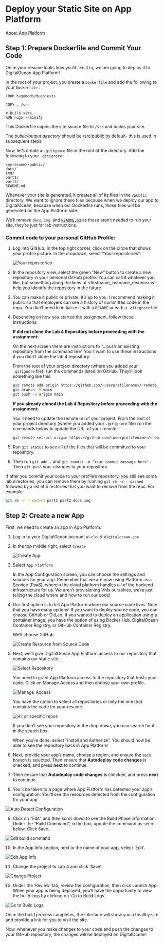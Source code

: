 # Deploy your Static Site on App Platform

[About App Platform](../docs/app_platform/README.md)

## **Step 1: Prepare Dockerfile and Commit Your Code**

Once your resume looks how you’d like it to, we are going to deploy it to DigitalOcean App Platform! 

In the root of your project, you create a `Dockerfile` and add the following to your `Dockerfile` :

```docker
FROM hugomods/hugo:exts

COPY . /src

# Build site.
RUN hugo --minify 

```

This Dockerfile copies the site source file to `/src`  and builds your site. 

<aside>

The *public/output directory* should be /src/public by default- this is used in subsequent steps

</aside>

Now, let’s create a `.gitignore` file in the root of the directory. Add the following to your `.gitignore` :

```
<myresume>/public/
docs/
img/
part1/
part2/
README.md
```

Whenever your site is generated, it creates all of its files in the `/public` directory. We want to ignore these files because when we deploy our app to DigitalOcean, because when our Dockerfile runs, those files will be generated on the App Platform side. 

We’ll remove `docs`, `img`, and [`README.md`](http://README.md) as those aren’t needed to run your site, they’re just for lab instructions.

### Commit code to your personal GitHub Profile:

1. Log into GitHub. In the top right corner, click on the circle that shows your profile picture. In the dropdown, select “Your repositories”: 
    
    ![Your repositories](../img/your_repositories.png)
    
2. In the repository view, select the green “New” button to create a new repository in your personal GitHub profile. You can call it whatever you like, but something along the lines of <firstname_lastname_resume> will help you identify the repository in the future. 
3. You can make it public or private, it’s up to you. I recommend making it public so that employers can see a history of committed code in the repo. You don’t need to initialize it with a `README` or with a `.gitignore` file. 
4. Depending on how you started the assignment, follow these instructions: 
    
    **If did not clone the Lab 4 Repository before proceeding with the assignment:** 
    
    On the next screen there are instructions to “…push an existing repository from the command line” You’ll want to use these instructions if you didn’t clone the lab 4 repository. 
    
    From the root of your project directory (where you added your `.gitignore` file), run the commands listed on GitHub. They’ll look something like this:
    
    ```bash
    git remote add origin https://github.com/<userprofilename>/<remote_repository_name>.git
    git branch -M main
    git push -u origin main
    ```
    
    **If you already cloned the Lab 4 Repository before proceeding with the assignment:** 
    
    You’ll need to update the remote url of your project. From the root of your project directory (where you added your `.gitignore` file) run the commands below to update the URL of your remote: 
    
    ```bash
    git remote set-url origin https://github.com/<userprofilename>/<remote_repository_name>.git
    ```
    
5. Run `git status` to see all of the files that will be committed to your repository. 
6. Then run `git add .`  and `git commit -m "Your commit message here"` . Then `git push` your changes to your repository. 

<aside>

If after you commit your code to your profile’s repository, you still see some lab directories, you can remove them by running `git rm -r --cached` followed by a list of directories that you want to remove from the repo. For example:

```bash
git rm -r --cached part1 part2 docs img
```

</aside>

## **Step 2: Create a new App**

First, we need to create an app in App Platform:

1. Log in to your DigitalOcean account at `cloud.digitalocean.com` 
2. In the top middle right, select `Create` 
    
    ![Create App](../img/app_platform_create.png)
    
3. Select `App Platform` 
    
    In the App Configuration screen, you can choose the settings and sources for your app. Remember that we are now using Platform as a Service (PaaS), wherein the cloud platform handles all of the backend infrastructure for us. We aren’t provisioning VMs ourselves, we’re just telling the cloud where and how to run our code!
    
4. Our first option is to tell App Platform where our source code lives. Note that you have many options! If you want to deploy source code, you can choose GitHub or GitLab. If you wanted to deploy an application using a container image, you have the option of using Docker Hub, DigitalOcean Container Registry, or GitHub Container Registry. 
    
    We’ll choose GitHub. 
    
    ![Create Resource from Source Code](../img/app_platform_create_resource_from_source_code.png)

5. Next, we’ll give DigitalOcean App Platform access to our repository that contains our static site. 
    
    ![Select Repository](../img/app_platform_select_repository.png)
    
    
    You need to grant App Platform access to the repository that hosts your code. Click on Manage Access and then choose your own profile. 
    
    ![Manage_Access](../img/Where_to_install_DO.png)
    
    You have the option to select all repositories or only the one that contains the code for your resume. 
    
    ![All or specific repos](../img/all_repos_or_only_select_repos.png)
    
    If you don’t see your repository in the drop down, you can search for it in the search box. 
    
    When you’re done, select “Install and Authorize”. You should now be able to see the repository back in App Platform! 
    

 6. Next, provide your app’s name, choose a region, and ensure the `main` branch is selected. Then ensure that **Autodeploy code changes** is checked, and press **next** to continue.

 7. Then ensure that **Autodeploy code changes** is checked, and press **next** to continue. 

 8. You’ll be taken to a page where App Platform has detected your app’s configuration. You’ll see the resources detected from the configuration for your app.

![Auto Detect Configuration](../img/app_platform_autodetect_config.png)

 9. Click on “Edit” and then scroll down to see the Build Phase information. Under the “Build Command”, in the box, update the command as seen below. Click Save.

![Edit build command](../img/app_platform_build_command.png)

 10. In the App Info section, next to the name of your app, select ‘Edit’. 

![Edit App Info](../img/app_platform_edit_app_info.png)

11. Change the project to Lab 4 and click ‘Save’. 

![Change Project](../img/app_platform_assingment_6.png)

12. Under the ‘Review’ tab, review the configuration, then click Launch App. When your app is being deployed, you’ll have the opportunity to view the build logs by clicking on ‘Go to Build Logs’.

![Go to Build Logs](../img/app_platform_build_logs.png)

Once the build process completes, the interface will show you a healthy site and provide a link for you to visit the site. 

Now, whenever you make changes to your code and push the changes to your GitHub repository, the changes will be deployed on DigitalOcean! 
